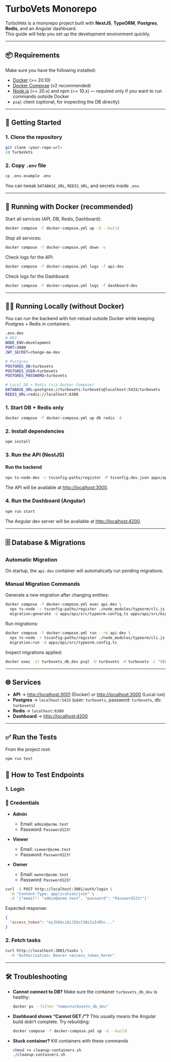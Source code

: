 # TurboVets Monorepo

TurboVets is a monorepo project built with **NestJS**, **TypeORM**, **Postgres**, **Redis**, and an Angular dashboard.  
This guide will help you set up the development environment quickly.

---

## 📦 Requirements

Make sure you have the following installed:

- [Docker](https://docs.docker.com/get-docker/) (>= 20.10)
- [Docker Compose](https://docs.docker.com/compose/install/) (v2 recommended)
- [Node.js](https://nodejs.org/) (>= 20.x) and npm (>= 10.x) — required only if you want to run commands outside Docker
- `psql` client (optional, for inspecting the DB directly)

---

## 🚀 Getting Started

### 1. Clone the repository
```bash
git clone <your-repo-url>
cd TurboVets
````

### 2. Copy `.env` file

```bash
cp .env.example .env
```

You can tweak `DATABASE_URL`, `REDIS_URL`, and secrets inside `.env`.

---

## 🐳 Running with Docker (recommended)

Start all services (API, DB, Redis, Dashboard):

```bash
docker compose -f docker-compose.yml up -d --build
```

Stop all services:

```bash
docker compose -f docker-compose.yml down -v
```

Check logs for the API:

```bash
docker compose -f docker-compose.yml logs -f api-dev
```

Check logs for the Dashboard:

```bash
docker compose -f docker-compose.yml logs -f dashboard-dev
```

---

## 🧑‍💻 Running Locally (without Docker)

You can run the backend with hot-reload outside Docker while keeping Postgres + Redis in containers.

```bash
.env.dev
# DEV
NODE_ENV=development
PORT=3000
JWT_SECRET=change-me-dev

# Postgres
POSTGRES_DB=turbovets
POSTGRES_USER=turbovets
POSTGRES_PASSWORD=turbovets

# Local DB + Redis (via Docker Compose)
DATABASE_URL=postgres://turbovets:turbovets@localhost:5433/turbovets
REDIS_URL=redis://localhost:6380
```
### 1. Start DB + Redis only

```bash
docker compose -f docker-compose.yml up db redis -d
```

### 2. Install dependencies

```bash
npm install
```

### 3. Run the API (NestJS)


#### Run the backend
```bash
npx ts-node-dev -r tsconfig-paths/register -P tsconfig.dev.json apps/api/src/main.ts 
```

The API will be available at [http://localhost:3000](http://localhost:3000).

### 4. Run the Dashboard (Angular)

```bash
npm run start
```

The Angular dev server will be available at [http://localhost:4200](http://localhost:4200).

---

## 🗄 Database & Migrations

### Automatic Migration

On startup, the `api-dev` container will automatically run pending migrations.

### Manual Migration Commands

Generate a new migration after changing entities:

```bash
docker compose -f docker-compose.yml exec api-dev \
  npx ts-node -r tsconfig-paths/register ./node_modules/typeorm/cli.js \
  migration:generate -d apps/api/src/typeorm.config.ts apps/api/src/migrations/<migration-name>
```

Run migrations:

```bash
docker compose -f docker-compose.yml run --rm api-dev \
  npx ts-node -r tsconfig-paths/register ./node_modules/typeorm/cli.js \
  migration:run -d apps/api/src/typeorm.config.ts
```

Inspect migrations applied:

```bash
docker exec -it turbovets_db_dev psql -U turbovets -d turbovets -c "SELECT * FROM migrations;"
```

---

## 🌐 Services

* **API** → [http://localhost:3001](http://localhost:3001) (Docker)
  or [http://localhost:3000](http://localhost:3000) (Local run)
* **Postgres** → `localhost:5433` (user: `turbovets`, password: `turbovets`, db: `turbovets`)
* **Redis** → `localhost:6380`
* **Dashboard** → [http://localhost:4200](http://localhost:4200)

---

## ✅ Run the Tests

From the project root:

```bash
npm run test
```

## 🔑 How to Test Endpoints

### 1. Login

### 🔑 Credentials

- **Admin**
  - Email: `admin@acme.test`
  - Password: `Password123!`

- **Viewer**
  - Email: `viewer@acme.test`
  - Password: `Password123!`

- **Owner**
  - Email: `owner@acme.test`
  - Password: `Password123!`

```bash
curl -X POST http://localhost:3001/auth/login \
  -H "Content-Type: application/json" \
  -d '{"email": "admin@acme.test", "password": "Password123!"}'
```

Expected response:

```json
{
  "access_token": "eyJhbGciOiJIUzI1NiIsInR5c..."
}
```

### 2. Fetch tasks

```bash
curl http://localhost:3001/tasks \
  -H "Authorization: Bearer <access_token_here>"
```

---

## 🛠 Troubleshooting

* **Cannot connect to DB?**
  Make sure the container `turbovets_db_dev` is healthy:

  ```bash
  docker ps --filter "name=turbovets_db_dev"
  ```

* **Dashboard shows “Cannot GET /”?**
  This usually means the Angular build didn’t complete. Try rebuilding:

  ```bash
  docker compose -f docker-compose.yml up -d --build
  ```

* **Stuck container?**
  Kill containers with these commands
  ```bash
  chmod +x cleanup-containers.sh
  ./cleanup-containers.sh
  ```

